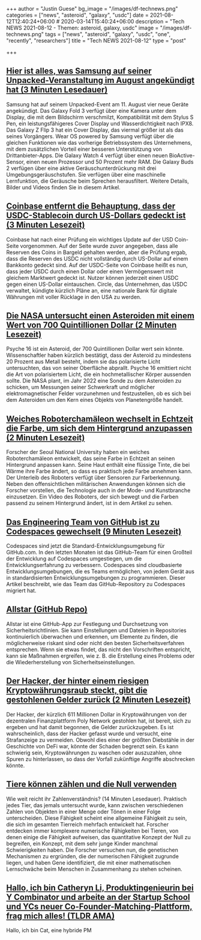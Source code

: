 +++
author = "Justin Guese"
bg_image = "/images/df-technews.png"
categories = ["news", "asteroid", "galaxy", "usdc"]
date = 2021-08-12T12:40:24+06:00 # 2020-03-14T15:40:24+06:00
description = "Tech NEWS 2021-08-12 - Themen: asteroid, galaxy, usdc"
image = "/images/df-technews.png"
tags = ["news", "asteroid", "galaxy", "usdc", "one", "recently", "researchers"]
title = "Tech NEWS 2021-08-12"
type = "post"

+++

## [Hier ist alles, was Samsung auf seiner Unpacked-Veranstaltung im August angekündigt hat (3 Minuten Lesedauer)](https://www.engadget.com/samsung-galaxy-unpacked-august-11-supercut-170007617.html)

 Samsung hat auf seinem Unpacked-Event am 11. August vier neue Geräte angekündigt. Das Galaxy Fold 3 verfügt über eine Kamera unter dem Display, die mit dem Bildschirm verschmilzt, Kompatibilität mit dem Stylus S Pen, ein leistungsfähigeres Cover Display und Wasserdichtigkeit nach IPX8. Das Galaxy Z Flip 3 hat ein Cover Display, das viermal größer ist als das seines Vorgängers. Wear OS powered by Samsung verfügt über die gleichen Funktionen wie das vorherige Betriebssystem des Unternehmens, mit dem zusätzlichen Vorteil einer besseren Unterstützung von Drittanbieter-Apps. Die Galaxy Watch 4 verfügt über einen neuen BioActive-Sensor, einen neuen Prozessor und 50 Prozent mehr RAM. Die Galaxy Buds 2 verfügen über eine aktive Geräuschunterdrückung mit drei Umgebungsgeräuschstufen. Sie verfügen über eine maschinelle Lernfunktion, die Geräusche beim Sprechen herausfiltert. Weitere Details, Bilder und Videos finden Sie in diesem Artikel.

## [Coinbase entfernt die Behauptung, dass der USDC-Stablecoin durch US-Dollars gedeckt ist (3 Minuten Lesezeit)](https://cointelegraph.com/news/coinbase-removes-backed-by-us-dollars-claim-for-usdc-stablecoin)

 Coinbase hat nach einer Prüfung ein wichtiges Update auf der USD Coin-Seite vorgenommen. Auf der Seite wurde zuvor angegeben, dass alle Reserven des Coins in Bargeld gehalten werden, aber die Prüfung ergab, dass die Reserven des USDC nicht vollständig durch US-Dollar auf einem Bankkonto gedeckt sind. Auf der USDC-Seite von Coinbase heißt es nun, dass jeder USDC durch einen Dollar oder einen Vermögenswert mit gleichem Marktwert gedeckt ist. Nutzer können jederzeit einen USDC gegen einen US-Dollar eintauschen. Circle, das Unternehmen, das USDC verwaltet, kündigte kürzlich Pläne an, eine nationale Bank für digitale Währungen mit voller Rücklage in den USA zu werden.

## [Die NASA untersucht einen Asteroiden mit einem Wert von 700 Quintillionen Dollar (2 Minuten Lesezeit)](https://www.yahoo.com/lifestyle/nasa-study-700-quintillion-goldmine-183007872.html)

 Psyche 16 ist ein Asteroid, der 700 Quintillionen Dollar wert sein könnte. Wissenschaftler haben kürzlich bestätigt, dass der Asteroid zu mindestens 20 Prozent aus Metall besteht, indem sie das polarisierte Licht untersuchten, das von seiner Oberfläche abprallt. Psyche 16 emittiert nicht die Art von polarisiertem Licht, die ein hochmetallischer Körper aussenden sollte. Die NASA plant, im Jahr 2022 eine Sonde zu dem Asteroiden zu schicken, um Messungen seiner Schwerkraft und möglicher elektromagnetischer Felder vorzunehmen und festzustellen, ob es sich bei dem Asteroiden um den Kern eines Objekts von Planetengröße handelt.

## [Weiches Roboterchamäleon wechselt in Echtzeit die Farbe, um sich dem Hintergrund anzupassen (2 Minuten Lesezeit)](https://techxplore.com/news/2021-08-soft-robot-chameleon-real-time-background.html)

 Forscher der Seoul National University haben ein weiches Roboterchamäleon entwickelt, das seine Farbe in Echtzeit an seinen Hintergrund anpassen kann. Seine Haut enthält eine flüssige Tinte, die bei Wärme ihre Farbe ändert, so dass es praktisch jede Farbe annehmen kann. Der Unterleib des Roboters verfügt über Sensoren zur Farberkennung. Neben den offensichtlichen militärischen Anwendungen können sich die Forscher vorstellen, die Technologie auch in der Mode- und Kunstbranche einzusetzen. Ein Video des Roboters, der sich bewegt und die Farben passend zu seinem Hintergrund ändert, ist in dem Artikel zu sehen.

## [Das Engineering Team von GitHub ist zu Codespaces gewechselt (9 Minuten Lesezeit)](https://github.blog/2021-08-11-githubs-engineering-team-moved-codespaces/)

 Codespaces sind jetzt die Standard-Entwicklungsumgebung für GitHub.com. In den letzten Monaten ist das GitHub-Team für einen Großteil der Entwicklung auf Codespaces umgestiegen, um die Entwicklungserfahrung zu verbessern. Codespaces sind cloudbasierte Entwicklungsumgebungen, die es Teams ermöglichen, von jedem Gerät aus in standardisierten Entwicklungsumgebungen zu programmieren. Dieser Artikel beschreibt, wie das Team das GitHub-Repository zu Codespaces migriert hat.

## [Allstar (GitHub Repo)](https://github.com/ossf/allstar)

 Allstar ist eine GitHub-App zur Festlegung und Durchsetzung von Sicherheitsrichtlinien. Sie kann Einstellungen und Dateien in Repositories kontinuierlich überwachen und erkennen, um Elemente zu finden, die möglicherweise riskant sind oder nicht den besten Sicherheitsverfahren entsprechen. Wenn sie etwas findet, das nicht den Vorschriften entspricht, kann sie Maßnahmen ergreifen, wie z. B. die Erstellung eines Problems oder die Wiederherstellung von Sicherheitseinstellungen.

## [Der Hacker, der hinter einem riesigen Kryptowährungsraub steckt, gibt die gestohlenen Gelder zurück (2 Minuten Lesezeit)](https://www.engadget.com/poly-network-cryptocurrency-heist-returned-funds-133025946.html)

 Der Hacker, der kürzlich 611 Millionen Dollar in Kryptowährungen von der dezentralen Finanzplattform Poly Network gestohlen hat, ist bereit, sich zu ergeben und hat damit begonnen, die Gelder zurückzugeben. Es ist wahrscheinlich, dass der Hacker gefasst wurde und versucht, eine Strafanzeige zu vermeiden. Obwohl dies einer der größten Diebstähle in der Geschichte von DeFi war, könnte der Schaden begrenzt sein. Es kann schwierig sein, Kryptowährungen zu waschen oder auszuzahlen, ohne Spuren zu hinterlassen, so dass der Vorfall zukünftige Angriffe abschrecken könnte.

## [Tiere können zählen und die Null verwenden](https://www.quantamagazine.org/animals-can-count-and-use-zero-how-far-does-their-number-sense-go-20210809//1/0100017b39d5d5c8-b1729a68-17f9-42cc-99d3-2f231209ad81-000000/9Y-ltqH9R4I5muMeks_isTjKZGb5GnzM_OinRqU4pio=210)

 Wie weit reicht ihr Zahlenverständnis? (14 Minuten Lesedauer). Praktisch jedes Tier, das jemals untersucht wurde, kann zwischen verschiedenen Zahlen von Objekten in einer Menge oder Tönen in einer Folge unterscheiden. Diese Fähigkeit scheint eine allgemeine Fähigkeit zu sein, die sich im gesamten Tierreich mehrfach entwickelt hat. Forscher entdecken immer komplexere numerische Fähigkeiten bei Tieren, von denen einige die Fähigkeit aufweisen, das quantitative Konzept der Null zu begreifen, ein Konzept, mit dem sehr junge Kinder manchmal Schwierigkeiten haben. Die Forscher versuchen nun, die genetischen Mechanismen zu ergründen, die der numerischen Fähigkeit zugrunde liegen, und haben Gene identifiziert, die mit einer mathematischen Lernschwäche beim Menschen in Zusammenhang zu stehen scheinen.

## [Hallo, ich bin Catheryn Li, Produktingenieurin bei Y Combinator und arbeite an der Startup School und YCs neuer Co-Founder-Matching-Plattform, frag mich alles! (TLDR AMA)](https://tldr.tech/token/6c3ef825381ee396191f77cb92dd1969?redirect=https%3A%2F%2Ftldr.tech%2Fama%2Fcatheryn-li/1/0100017b39d5d5c8-b1729a68-17f9-42cc-99d3-2f231209ad81-000000/tFOeeHGd15fXGF-A5YtKMEY3LbAW6vfyay__1r98OT8=210)

 Hallo, ich bin Cat, eine hybride PM 

